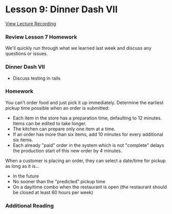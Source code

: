 # Lesson 9: Dinner Dash VII

[View Lecture Recording](https://miamioh.webex.com/miamioh/ldr.php?RCID=fe87f80f280f9b943de5b5b80948a5df)

### Review Lesson 7 Homework

We'll quickly run through what we learned last week and discuss any questions or issues.

### Dinner Dash VII

- Discuss testing in rails

### Homework

You can’t order food and just pick it up immediately. Determine the earliest pickup time possible when an order is submitted:

- Each item in the store has a preparation time, defaulting to 12 minutes. Items can be edited to take longer.
- The kitchen can prepare only one item at a time.
- If an order has more than six items, add 10 minutes for every additional six items.
- Each already "paid" order in the system which is not "complete" delays the production start of this new order by 4 minutes.

When a customer is placing an order, they can select a date/time for pickup as long as it is...

- In the future
- No sooner than the "predicted" pickup time
- On a day/time combo when the restaurant is open (the restaurant should be closed at least 60 hours per week)

### Additional Reading
